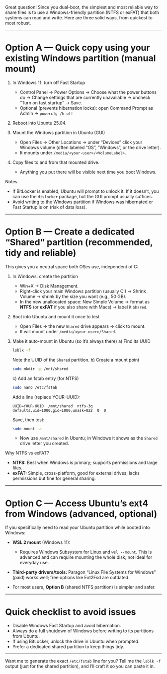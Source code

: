 Great question! Since you dual-boot, the simplest and most reliable way to share files is to use a Windows-friendly partition (NTFS or exFAT) that both systems can read and write. Here are three solid ways, from quickest to most robust.

---

# Option A — Quick copy using your existing Windows partition (manual mount)

1. In Windows 11: turn off Fast Startup

   * Control Panel → Power Options → Choose what the power buttons do → Change settings that are currently unavailable → uncheck “Turn on fast startup” → Save.
   * Optional (prevents hibernation locks): open Command Prompt as Admin →
     `powercfg /h off`

2. Reboot into Ubuntu 25.04.

3. Mount the Windows partition in Ubuntu (GUI)

   * Open Files → Other Locations → under “Devices” click your Windows volume (often labeled “OS”, “Windows”, or the drive letter).
   * It mounts under `/media/<your-user>/<VolumeLabel>`.

4. Copy files to and from that mounted drive.

   * Anything you put there will be visible next time you boot Windows.

Notes

* If BitLocker is enabled, Ubuntu will prompt to unlock it. If it doesn’t, you can use the `dislocker` package, but the GUI prompt usually suffices.
* Avoid writing to the Windows partition if Windows was hibernated or Fast Startup is on (risk of data loss).

---

# Option B — Create a dedicated “Shared” partition (recommended, tidy and reliable)

This gives you a neutral space both OSes use, independent of C:.

1. In Windows: create the partition

   * Win+X → Disk Management.
   * Right-click your main Windows partition (usually C:) → Shrink Volume → shrink by the size you want (e.g., 50 GB).
   * In the new unallocated space: New Simple Volume → format as **NTFS** (or **exFAT** if you also share with Macs) → label it `Shared`.

2. Boot into Ubuntu and mount it once to test

   * Open Files → the new `Shared` drive appears → click to mount.
   * It will mount under `/media/<your-user>/Shared`.

3. Make it auto-mount in Ubuntu (so it’s always there)
   a) Find its UUID

   ```bash
   lsblk -f
   ```

   Note the UUID of the `Shared` partition.
   b) Create a mount point

   ```bash
   sudo mkdir -p /mnt/shared
   ```

   c) Add an fstab entry (for NTFS)

   ```bash
   sudo nano /etc/fstab
   ```

   Add a line (replace YOUR-UUID):

   ```
   UUID=YOUR-UUID  /mnt/shared  ntfs-3g  defaults,uid=1000,gid=1000,umask=022  0  0
   ```

   Save, then test:

   ```bash
   sudo mount -a
   ```

   * Now use `/mnt/shared` in Ubuntu; in Windows it shows as the `Shared` drive letter you created.

Why NTFS vs exFAT?

* **NTFS:** Best when Windows is primary; supports permissions and large files.
* **exFAT:** Simple, cross-platform, good for external drives; lacks permissions but fine for general sharing.

---

# Option C — Access Ubuntu’s ext4 from Windows (advanced, optional)

If you specifically need to read your Ubuntu partition while booted into Windows:

* **WSL 2 mount** (Windows 11):

  * Requires Windows Subsystem for Linux and `wsl --mount`. This is advanced and can require mounting the whole disk; not ideal for everyday use.
* **Third-party drivers/tools:** Paragon “Linux File Systems for Windows” (paid) works well; free options like Ext2Fsd are outdated.
* For most users, **Option B** (shared NTFS partition) is simpler and safer.

---

# Quick checklist to avoid issues

* Disable Windows Fast Startup and avoid hibernation.
* Always do a full shutdown of Windows before writing to its partitions from Ubuntu.
* If using BitLocker, unlock the drive in Ubuntu when prompted.
* Prefer a dedicated shared partition to keep things tidy.

---

Want me to generate the exact `/etc/fstab` line for you? Tell me the `lsblk -f` output (just for the shared partition), and I’ll craft it so you can paste it in.
